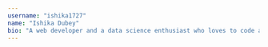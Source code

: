 ```yaml
---
username: "ishika1727"
name: "Ishika Dubey"
bio: "A web developer and a data science enthusiast who loves to code also. Started reading recently."
---
```

